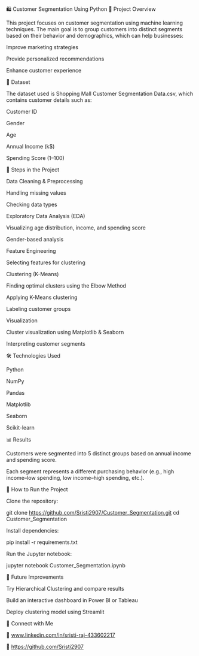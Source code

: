 🛍️ Customer Segmentation Using Python
📌 Project Overview

This project focuses on customer segmentation using machine learning techniques. The main goal is to group customers into distinct segments based on their behavior and demographics, which can help businesses:

Improve marketing strategies

Provide personalized recommendations

Enhance customer experience

📂 Dataset

The dataset used is Shopping Mall Customer Segmentation Data.csv, which contains customer details such as:

Customer ID

Gender

Age

Annual Income (k$)

Spending Score (1–100)

🔑 Steps in the Project

Data Cleaning & Preprocessing

Handling missing values

Checking data types

Exploratory Data Analysis (EDA)

Visualizing age distribution, income, and spending score

Gender-based analysis

Feature Engineering

Selecting features for clustering

Clustering (K-Means)

Finding optimal clusters using the Elbow Method

Applying K-Means clustering

Labeling customer groups

Visualization

Cluster visualization using Matplotlib & Seaborn

Interpreting customer segments

🛠️ Technologies Used

Python

NumPy

Pandas

Matplotlib

Seaborn

Scikit-learn

📊 Results

Customers were segmented into 5 distinct groups based on annual income and spending score.

Each segment represents a different purchasing behavior (e.g., high income–low spending, low income–high spending, etc.).


🚀 How to Run the Project

Clone the repository:

git clone https://github.com/Sristi2907/Customer_Segmentation.git
cd Customer_Segmentation


Install dependencies:

pip install -r requirements.txt


Run the Jupyter notebook:

jupyter notebook Customer_Segmentation.ipynb

📢 Future Improvements

Try Hierarchical Clustering and compare results

Build an interactive dashboard in Power BI or Tableau

Deploy clustering model using Streamlit

🤝 Connect with Me

🔗 www.linkedin.com/in/sristi-raj-433602217

📂 https://github.com/Sristi2907
